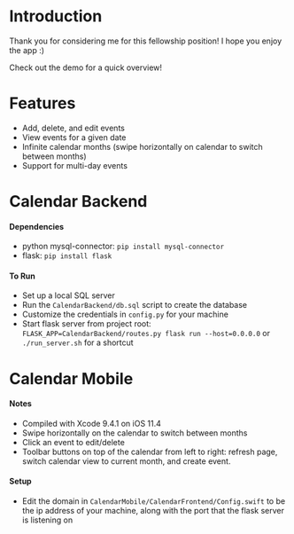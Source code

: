 # Introduction

Thank you for considering me for this fellowship position! I hope you enjoy the app :)

Check out the demo for a quick overview!

# Features

* Add, delete, and edit events
* View events for a given date
* Infinite calendar months (swipe horizontally on calendar to switch between months)
* Support for multi-day events

# Calendar Backend

#### Dependencies

* python mysql-connector: `pip install mysql-connector`
* flask: `pip install flask`

#### To Run

* Set up a local SQL server
* Run the `CalendarBackend/db.sql` script to create the database
* Customize the credentials in `config.py` for your machine
* Start flask server from project root: `FLASK_APP=CalendarBackend/routes.py flask run --host=0.0.0.0` or `./run_server.sh` for a shortcut


# Calendar Mobile

#### Notes

* Compiled with Xcode 9.4.1 on iOS 11.4
* Swipe horizontally on the calendar to switch between months
* Click an event to edit/delete
* Toolbar buttons on top of the calendar from left to right: refresh page, switch calendar view to current month, and create event.

#### Setup

* Edit the domain in `CalendarMobile/CalendarFrontend/Config.swift` to be the ip address of your machine,
along with the port that the flask server is listening on
